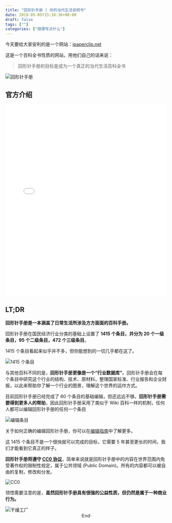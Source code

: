 ```yaml
---
title: "回形针手册 | 你的当代生活说明书"
date: 2019-05-05T15:10:36+08:00
draft: false
tags: [""]
categories: ["随便写点什么"]
---
```

<!-- 
<img alt="" src="https://mogeko.github.io/blog-images/061/" >
<span class="spoiler" ></span>
&emsp;&emsp;
 -->

今天要给大家安利的是一个网站：[ipaperclip.net](https://ipaperclip.net)

这是一个百科全书性质的网站，用他们自己的话来说：

> 回形针手册的目标是成为一个真正的当代生活百科全书

<img alt="回形针手册" src="https://mogeko.github.io/blog-images/061/ipaperclip.net.png" >

## 官方介绍

<iframe src="//player.bilibili.com/player.html?aid=50977820&cid=89262219&page=1" scrolling="no" border="0" frameborder="no" framespacing="0" allowfullscreen="true" style="width: 100%;height: 600px;" > </iframe>

## LT;DR

**回形针手册是一本涵盖了日常生活所涉及方方面面的百科手册。**

回形针手册在国民经济行业分类的基础上设置了 **1415 个条目，并分为 20 个一级条目，95 个二级条目，472 个三级条目**。

1415 个条目看起来似乎并不多，但你能想到的一切几乎都在这了。

<img alt="1415 个条目" src="https://mogeko.github.io/blog-images/061/introduction_1.jpg" >

与其他百科不同的是，**回形针手册更像是一个“行业数据库”**。回形针手册会在每个条目中研究这个行业的结构、技术、原材料，整理国家标准、行业报告和企业财报，以此来帮助你了解一个行业的图景，理解这个世界的运作方式。

目前回形针手册已经完成了 60 个条目的基础编辑，但还远远不够。**回形针手册需要得到更多人的帮助**，因此回形针手册采用了类似于 Wiki 百科一样的机制，任何人都可以编辑回形针手册的任何一个条目

<img alt="编辑条目" src="https://mogeko.github.io/blog-images/061/introduction_2.png" >

关于如何正确的编辑回形针手册，你可以在[编辑指南](https://ipaperclip.net/doku.php?id=wiki::%E5%A6%82%E4%BD%95%E6%AD%A3%E7%A1%AE%E7%BC%96%E8%BE%91%E4%B8%80%E4%B8%AA%E6%9D%A1%E7%9B%AE)中了解更多。

这 1415 个条目不是一个很快就可以完成的目标，它需要 5 年甚至更长的时间，我们才能看到它真正的样子。

**回形针手册将遵守 [CC0 协议](https://creativecommons.org/choose/zero/)**，简单来说就是回形针手册中的内容在世界范围内免受著作权的限制性规定，属于公共领域 (Public Domain)。所有的内容都可以被自由的复制，修改和分发。

<img alt="CC0" src="https://mogeko.github.io/blog-images/061/introduction_3.jpg" >

领悟需要注意的是，**虽然回形针手册具有很强的公益性质，但仍然是属于一种商业行为。**

<img alt="干燥工厂" src="https://mogeko.github.io/blog-images/061/introduction_4.jpg" >



<br>

<center>  ·End·  </center>